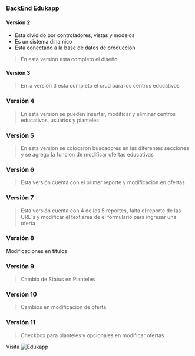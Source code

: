 ### BackEnd Edukapp
#### Versión 2 

* Esta dividido por controladores, vistas y modelos
* Es un sistema dinamico 
* Esta conectado a la base de datos de producción

>En esta version esta completo el diseño

#### Versión 3
>En la versión 3 esta completo el crud para los centros educativos

### Versión 4
>En esta version se pueden insertar, modificar y eliminar centros educativos, usuarios y planteles

### Versión 5
>En esta version se colocaron buscadores en las diferentes secciones y se agrego la funcion de modificar ofertas educativas

### Versión 6
>Esta versión cuenta con el primer reporte y modificación en ofertas 

### Versión 7
>Esta versión cuenta con 4 de los 5 reportes, falta el reporte de las URL´s y modificar el text area de el formulario para ingresar una oferta

### Versión 8
Modificaciones en titulos

### Versión 9 
>Cambio de Status en Planteles

### Versión 10 
>Cambios en modificacion de oferta

### Versión 11 
>Checkbox para planteles y opcionales en modificar ofertas

Visita ![Edukapp](https://edukapp.com.mx/)